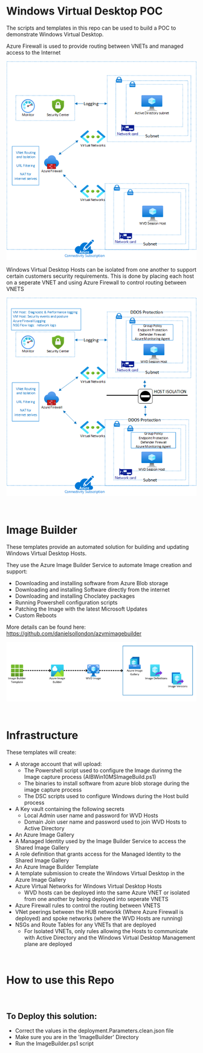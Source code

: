 # Windows Virtual Desktop POC

The scripts and templates in this repo can be used to build a POC to demonstrate Windows Virtual Desktop.

Azure Firewall is used to provide routing between VNETs and managed access to the Internet

![Screenshot](Network.PNG)

Windows Virtual Desktop Hosts can be isolated from one another to support certain customers security requirements.
This is done by placing each host on a seperate VNET and using Azure Firewall to control routing between VNETS

![Screenshot](NetworkIsolation.PNG)

&nbsp;
&nbsp;
&nbsp;

# Image Builder

These templates provide an automated solution for building and updating Windows Virtual Desktop Hosts.

They use the Azure Image Builder Service to automate Image creation and support:
- Downloading and installing software from Azure Blob storage
- Downloading and installing Software directly from the internet
- Downloading and installing Choclatey packages
- Running Powershell configuration scripts
- Patching the Image with the latest Microsoft Updates
- Custom Reboots

More details can be found here: https://github.com/danielsollondon/azvmimagebuilder

![Screenshot](AzureImageBuilder.PNG)

&nbsp;
&nbsp;
&nbsp;

# Infrastructure

These templates will create:

* A storage account that will upload:
    * The  Powershell script used to configure the Image durinmg the Image capture process (AIBWin10MSImageBuild.ps1)
    * The binaries to install software from azure blob storage during the image capture process
    * The DSC scripts used to configure Windows during the Host build process
* A Key vault containing the following secrets
    * Local Admin user name and password for WVD Hosts
    * Domain Join user name and password used to join WVD Hosts to Active Directory
* An Azure Image Gallery
* A Managed Identity used by the Image Builder Service to access the Shared Image Gallery
* A role definition that grants access for the Managed Identity to the Shared Image Gallery
* An Azure Image Builder Template
* A template submission to create the Windows Virtual Desktop in the Azure Image Gallery
* Azure Virtual Networks for Windows Virtual Desktop Hosts
    * WVD hosts can be deployed into the same Azure VNET or isolated from one another by being deployed into seperate VNETS
* Azure Firewall rules to control the routing between VNETS
* VNet peerings between the HUB networkk (Where Azure Firewall is deployed) and spoke networks (where the WVD Hosts are running)
* NSGs and Route Tables for any VNETs that are deployed 
    * For Isolated VNETs, only rules allowing the Hosts to communicate with Active Directory and the Windows Virtual Desktop Management plane are deployed

&nbsp;
&nbsp;
&nbsp;

# How to use this Repo

&nbsp;
&nbsp;
&nbsp;

## To Deploy this solution:

* Correct the values in the deployment.Parameters.clean.json file
* Make sure you are in the 'ImageBuilder' Directory
* Run the ImageBuilder.ps1 script
